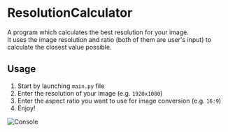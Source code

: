 # ResolutionCalculator
A program which calculates the best resolution for your image.\
It uses the image resolution and ratio (both of them are user's input) to calculate the closest value possible.

## Usage
1. Start by launching `main.py` file
2. Enter the resolution of your image (e.g. `1920x1080`)
3. Enter the aspect ratio you want to use for image conversion (e.g. `16:9`)
4. Enjoy!

![Console](https://i.imgur.com/JPqLaS9.png)

